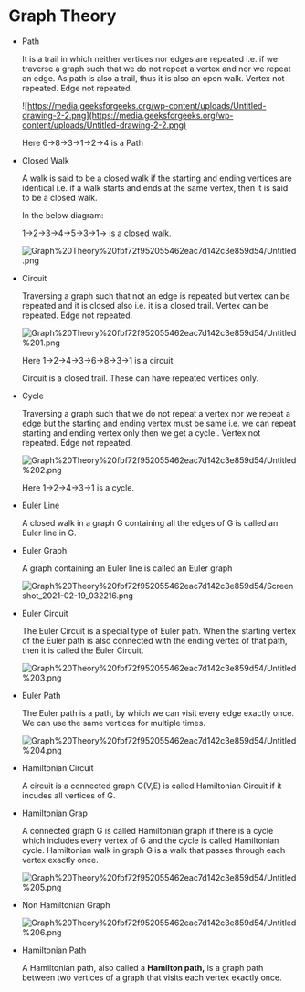 # Graph Theory

- Path

    It is a trail in which neither vertices nor edges are repeated i.e. if we traverse a graph such that we do not repeat a vertex and nor we repeat an edge. As path is also a trail, thus it is also an open walk. Vertex not repeated. Edge not repeated.

    ![https://media.geeksforgeeks.org/wp-content/uploads/Untitled-drawing-2-2.png](https://media.geeksforgeeks.org/wp-content/uploads/Untitled-drawing-2-2.png)

    Here 6->8->3->1->2->4 is a Path

- Closed Walk

    A walk is said to be a closed walk if the starting and ending vertices are identical i.e. if a walk starts and ends at the same vertex, then it is said to be a closed walk.

    In the below diagram:

    1->2->3->4->5->3->1-> is a closed walk.

    ![Graph%20Theory%20fbf72f952055462eac7d142c3e859d54/Untitled.png](Graph%20Theory%20fbf72f952055462eac7d142c3e859d54/Untitled.png)

- Circuit

    Traversing a graph such that not an edge is repeated but vertex can be repeated and it is closed also i.e. it is a closed trail. Vertex can be repeated. Edge not repeated.

    ![Graph%20Theory%20fbf72f952055462eac7d142c3e859d54/Untitled%201.png](Graph%20Theory%20fbf72f952055462eac7d142c3e859d54/Untitled%201.png)

    Here 1->2->4->3->6->8->3->1 is a circuit

    Circuit is a closed trail. 
    These can have repeated vertices only.

- Cycle

    Traversing a graph such that we do not repeat a vertex nor we repeat a edge but the starting and ending vertex must be same i.e. we can repeat starting and ending vertex only then we get a cycle.. Vertex not repeated. Edge not repeated.

    ![Graph%20Theory%20fbf72f952055462eac7d142c3e859d54/Untitled%202.png](Graph%20Theory%20fbf72f952055462eac7d142c3e859d54/Untitled%202.png)

    Here 1->2->4->3->1 is a cycle.

- Euler Line

    A closed walk in a graph G containing all the edges of G is called an Euler line in G. 

- Euler Graph

    A graph containing an Euler line is called an Euler graph

    ![Graph%20Theory%20fbf72f952055462eac7d142c3e859d54/Screenshot_2021-02-19_032216.png](Graph%20Theory%20fbf72f952055462eac7d142c3e859d54/Screenshot_2021-02-19_032216.png)

- Euler Circuit

    The Euler Circuit is a special type of Euler path. When the starting vertex of the Euler path is also connected with the ending vertex of that path, then it is called the Euler Circuit.

    ![Graph%20Theory%20fbf72f952055462eac7d142c3e859d54/Untitled%203.png](Graph%20Theory%20fbf72f952055462eac7d142c3e859d54/Untitled%203.png)

- Euler Path

    The Euler path is a path, by which we can visit every edge exactly once. We can use the same vertices for multiple times.

    ![Graph%20Theory%20fbf72f952055462eac7d142c3e859d54/Untitled%204.png](Graph%20Theory%20fbf72f952055462eac7d142c3e859d54/Untitled%204.png)

- Hamiltonian Circuit

    A circuit is a connected graph G(V,E) is called Hamiltonian Circuit if it incudes all vertices of G.

- Hamiltonian Grap

    A connected graph G is called Hamiltonian graph if there is a cycle which includes every vertex of G and the cycle is called Hamiltonian cycle. Hamiltonian walk in graph G is a walk that passes through each vertex exactly once.

    ![Graph%20Theory%20fbf72f952055462eac7d142c3e859d54/Untitled%205.png](Graph%20Theory%20fbf72f952055462eac7d142c3e859d54/Untitled%205.png)

- Non Hamiltonian Graph

    ![Graph%20Theory%20fbf72f952055462eac7d142c3e859d54/Untitled%206.png](Graph%20Theory%20fbf72f952055462eac7d142c3e859d54/Untitled%206.png)

- Hamiltonian Path

    A Hamiltonian path, also called a **Hamilton path,** is a graph path between two vertices of a graph that visits each vertex exactly once.